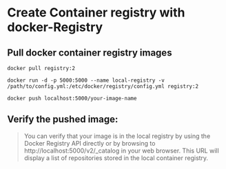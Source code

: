 # Create Container registry with docker-Registry

## Pull docker container registry images 
```
docker pull registry:2
```
```
docker run -d -p 5000:5000 --name local-registry -v /path/to/config.yml:/etc/docker/registry/config.yml registry:2
```
```
docker push localhost:5000/your-image-name
```
## Verify the pushed image:
> You can verify that your image is in the local registry by using the Docker Registry API directly or by browsing
to http://localhost:5000/v2/_catalog in your web browser. This URL will display a list of repositories stored in 
the local container registry.
